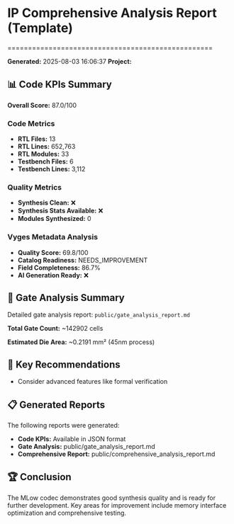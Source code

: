 # IP Comprehensive Analysis Report (Template)
==================================================

**Generated:** 2025-08-03 16:06:37
**Project:** 

## 📊 Code KPIs Summary

**Overall Score:** 87.0/100

### Code Metrics
- **RTL Files:** 13
- **RTL Lines:** 652,763
- **RTL Modules:** 33
- **Testbench Files:** 6
- **Testbench Lines:** 3,112

### Quality Metrics
- **Synthesis Clean:** ❌
- **Synthesis Stats Available:** ❌
- **Modules Synthesized:** 0

### Vyges Metadata Analysis
- **Quality Score:** 69.8/100
- **Catalog Readiness:** NEEDS_IMPROVEMENT
- **Field Completeness:** 86.7%
- **AI Generation Ready:** ❌

## 🔧 Gate Analysis Summary

Detailed gate analysis report: `public/gate_analysis_report.md`

**Total Gate Count:** ~142902 cells

**Estimated Die Area:** ~0.2191 mm² (45nm process)

## 🎯 Key Recommendations

- Consider advanced features like formal verification

## 📋 Generated Reports

The following reports were generated:
- **Code KPIs:** Available in JSON format
- **Gate Analysis:** public/gate_analysis_report.md
- **Comprehensive Report:** public/comprehensive_analysis_report.md

## 🏆 Conclusion

The MLow codec demonstrates good synthesis quality and is ready for further development.
Key areas for improvement include memory interface optimization and comprehensive testing.
